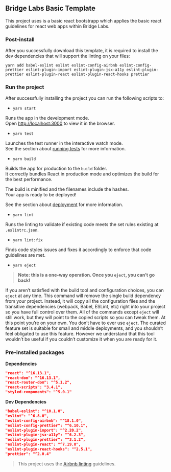 ## Bridge Labs Basic Template

This project uses is a basic react bootstrapp which applies the basic react guidelines for react web apps within Bridge Labs.

### Post-install

After you successfully download this template, it is required to install the dev dependencies that will support the linting on your files:

```shell
yarn add babel-eslint eslint eslint-config-airbnb eslint-config-prettier eslint-plugin-import eslint-plugin-jsx-a11y eslint-plugin-prettier eslint-plugin-react eslint-plugin-react-hooks prettier
```

### Run the project

After successfully installing the project you can run the following scripts to:

-   `yarn start`

Runs the app in the development mode.<br />
Open [http://localhost:3000](http://localhost:3000) to view it in the browser.

-   `yarn test`

Launches the test runner in the interactive watch mode.<br />
See the section about [running tests](https://facebook.github.io/create-react-app/docs/running-tests) for more information.

-   `yarn build`

Builds the app for production to the `build` folder.<br />
It correctly bundles React in production mode and optimizes the build for the best performance.

The build is minified and the filenames include the hashes.<br />
Your app is ready to be deployed!

See the section about [deployment](https://facebook.github.io/create-react-app/docs/deployment) for more information.

-   `yarn lint`

Runs the linting to validate if existing code meets the set rules existing at `.eslintrc.json`.

-   `yarn lint:fix`

Finds code styles issues and fixes it accordingly to enforce that code guidelines are met.

-   `yarn eject`

> **Note: this is a one-way operation. Once you `eject`, you can’t go back!**

If you aren’t satisfied with the build tool and configuration choices, you can `eject` at any time. This command will remove the single build dependency from your project. Instead, it will copy all the configuration files and the transitive dependencies (webpack, Babel, ESLint, etc) right into your project so you have full control over them. All of the commands except `eject` will still work, but they will point to the copied scripts so you can tweak them. At this point you’re on your own. You don’t have to ever use `eject`. The curated feature set is suitable for small and middle deployments, and you shouldn’t feel obligated to use this feature. However we understand that this tool wouldn’t be useful if you couldn’t customize it when you are ready for it.

### Pre-installed packages

**Dependencies**

```json
"react": "^16.13.1",
"react-dom": "^16.13.1",
"react-router-dom": "^5.1.2",
"react-scripts": "3.4.1",
"styled-components": "^5.0.1"
```

**Dev Dependencies**

```json
"babel-eslint": "^10.1.0",
"eslint": "^6.8.0",
"eslint-config-airbnb": "^18.1.0",
"eslint-config-prettier": "^6.10.1",
"eslint-plugin-import": "^2.20.2",
"eslint-plugin-jsx-a11y": "^6.2.3",
"eslint-plugin-prettier": "^3.1.2",
"eslint-plugin-react": "^7.19.0",
"eslint-plugin-react-hooks": "^2.5.1",
"prettier": "^2.0.4"
```

> This project uses the [Airbnb linting](https://www.npmjs.com/package/eslint-config-airbnb) guidelines.
